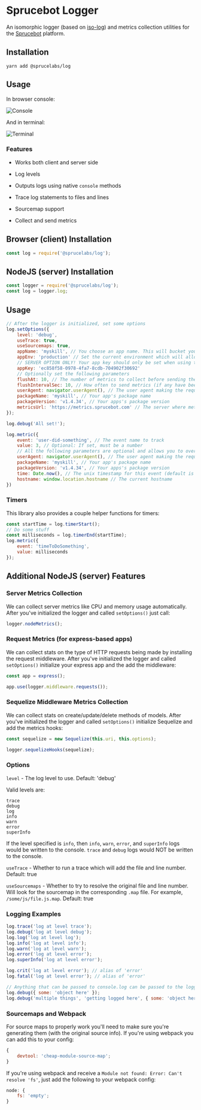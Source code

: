 # Sprucebot Logger

An isomorphic logger (based on [iso-log](https://github.com/barbershop/iso-log)) and metrics collection utilities for the [Sprucebot](https://sprucebot.com/) platform.

## Installation

`yarn add @sprucelabs/log`

## Usage

In browser console:

![Console](https://raw.githubusercontent.com/kengoldfarb/iso-log/master/screenshots/console.png)

And in terminal:

![Terminal](https://raw.githubusercontent.com/kengoldfarb/iso-log/master/screenshots/terminal.png)

### Features

- Works both client and server side

- Log levels

- Outputs logs using native `console` methods

- Trace log statements to files and lines

- Sourcemap support

- Collect and send metrics

## Browser (client) Installation

```javascript
const log = require('@sprucelabs/log');
```

## NodeJS (server) Installation

```js
const logger = require('@sprucelabs/log');
const log = logger.log;
```

## Usage

```js
// After the logger is initialized, set some options
log.setOptions({
	level: 'debug',
	useTrace: true,
	useSourcemaps: true,
	appName: 'myskill', // You choose an app name. This will bucket your metrics together
	appEnv: 'production' // Set the current environment which will allow us to segment metrics from different environments.
	// SERVER OPTION ONLY! Your app key should only be set when using this from your server. This should be treated like a password and NEVER exposed publicly
	appKey: 'ec858f58-0978-4fa7-8cdb-704902f30692'
	// Optionally set the following parameters
	flushAt: 10, // The number of metrics to collect before sending them (default 10)
	flushIntervalSec: 10, // How often to send metrics (if any have been collected) (default 10)
	userAgent: navigator.userAgent(), // The user agent making the request
	packageName: 'myskill', // Your app's package name
	packageVersion: 'v1.4.34', // Your apps's package version
	metricsUrl: 'https://metrics.sprucebot.com' // The server where metrics are sent
});

log.debug('All set!');

log.metric({
	event: 'user-did-something', // The event name to track
	value: 3, // Optional: If set, must be a number
	// All the following parameters are optional and allows you to override what was automatically detected or set in log.setOptions()
	userAgent: navigator.userAgent(), // The user agent making the request
	packageName: 'myskill', // Your app's package name
	packageVersion: 'v1.4.34', // Your apps's package version
	time: Date.now(), // The unix timestamp for this event (default is now)
	hostname: window.location.hostname // The current hostname
})
```

### Timers

This library also provides a couple helper functions for timers:

```js
const startTime = log.timerStart();
// Do some stuff
const milliseconds = log.timerEnd(startTime);
log.metric({
	event: 'timeToDoSomething',
	value: milliseconds
});
```

## Additional NodeJS (server) Features

### Server Metrics Collection

We can collect server metrics like CPU and memory usage automatically. After you've initialized the logger and called `setOptions()` just call:

```js
logger.nodeMetrics();
```

### Request Metrics (for express-based apps)

We can collect stats on the type of HTTP requests being made by installing the request middleware. After you've initialized the logger and called `setOptions()` initialize your express app and the add the middleware:

```js
const app = express();

app.use(logger.middleware.requests());
```

### Sequelize Middleware Metrics Collection

We can collect stats on create/update/delete methods of models. After you've initialized the logger and called `setOptions()` initialize Sequelize and add the metrics hooks:

```js
const sequelize = new Sequelize(this.uri, this.options);

logger.sequelizeHooks(sequelize);
```

### Options

`level` - The log level to use. Default: 'debug'

Valid levels are:

```
trace
debug
log
info
warn
error
superInfo
```

If the level specified is `info`, then `info`, `warn`, `error`, and `superInfo` logs would be written to the console. `trace` and `debug` logs would NOT be written to the console.

`useTrace` - Whether to run a trace which will add the file and line number. Default: true

`useSourcemaps` - Whether to try to resolve the original file and line number. Will look for the sourcemap in the corresponding `.map` file. For example, `/some/js/file.js.map`. Default: true

### Logging Examples

```javascript
log.trace('log at level trace');
log.debug('log at level debug');
log.log('log at level log');
log.info('log at level info');
log.warn('log at level warn');
log.error('log at level error');
log.superInfo('log at level error');

log.crit('log at level error'); // alias of 'error'
log.fatal('log at level error'); // alias of 'error'

// Anything that can be passed to console.log can be passed to the logger
log.debug({ some: 'object here' });
log.debug('multiple things', 'getting logged here', { some: 'object here' });
```

### Sourcemaps and Webpack

For source maps to properly work you'll need to make sure you're generating them (with the original source info). If you're using webpack you can add this to your config:

```javascript
{
	devtool: 'cheap-module-source-map';
}
```

If you're using webpack and receive a `Module not found: Error: Can't resolve 'fs'`, just add the following to your webpack config:

```javascript
node: {
	fs: 'empty';
}
```

